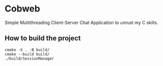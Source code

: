 # Cobweb
Simple Multithreading Client-Server Chat Application to unrust my C skills.

## How to build the project
```
cmake -S . -B build/
cmake --build build/
./build/SessionManager
```
